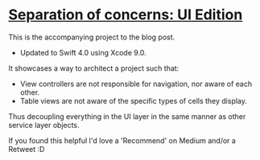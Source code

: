 # [Separation of concerns: UI Edition](https://medium.com/@IanKeen/1916a35a6899)
This is the accompanying project to the blog post.

-  Updated to Swift 4.0 using Xcode 9.0.

It showcases a way to architect a project such that:

- View controllers are not responsible for navigation, nor aware of each other.
- Table views are not aware of the specific types of cells they display.

Thus decoupling everything in the UI layer in the same manner as other service layer objects.

If you found this helpful I'd love a 'Recommend' on Medium and/or a Retweet :D

